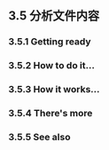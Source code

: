 ## 3.5 分析文件内容

### 3.5.1 Getting ready


### 3.5.2 How to do it...


### 3.5.3 How it works...


### 3.5.4 There's more


### 3.5.5 See also